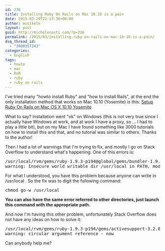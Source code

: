 ```yaml
---
id: 236
title: Installing Ruby On Rails on Mac 10.10 is a pain
date: 2015-03-29T22:13:30+00:00
author: musikele
layout: post
guid: http://michelenasti.com/?p=236
permalink: /2015/03/installing-ruby-on-rails-on-mac-10-10-is-a-pain/
dsq_thread_id:
  - "3980357243"
categories:
  - English
tags:
  - howto
  - mac
  - RoR
  - ruby
  - ruby on rails
---
```

I've tried many "howto install Ruby" and "how to install Rails", at the end the only installation method that works on Mac 10.10 (Yosemite) is this: [Setup Ruby On Rails on Mac OS X 10.10 Yosemite](https://gorails.com/setup/osx/10.10-yosemite)

What to say? Installation went "ok" on Windows (this is not very true since I actually have Windows at work, and at work I have a proxy, so ... I had to play a little bit), but on my Mac I have found something like 3000 tutorials on how to install this and that, and no tutorial was similar to others. Thanks to the author!

Then I had a lot of warnings that I'm trying to fix, and mostly I go on Stack Overflow to understand what's happening. One of this errors is:

<pre class="lang:sh decode:true">/usr/local/rvm/gems/ruby-1.9.3-p194@global/gems/bundler-1.9.1/lib/bundler/shared_helpers.rb:83: 
warning: Insecure world writable dir /usr/local in PATH, mode 040777</pre>

For what I understood, you have this problem because anyone can write in /usr/local . So the fix was to digit the following command:

<pre class="lang:sh decode:true">chmod go-w /usr/local</pre>

**You can also have the same error referred to other directories, just launch this command with the appropriate path.**

And now I'm having this other problem, unfortunately Stack Overflow does not have any ideas on how to solve it:

<pre class="lang:default decode:true">/usr/local/rvm/gems/ruby-1.9.3-p194/gems/activesupport-3.2.8/lib/active_support/values/time_zone.rb:270: 
warning: circular argument reference - now</pre>

Can anybody help me?